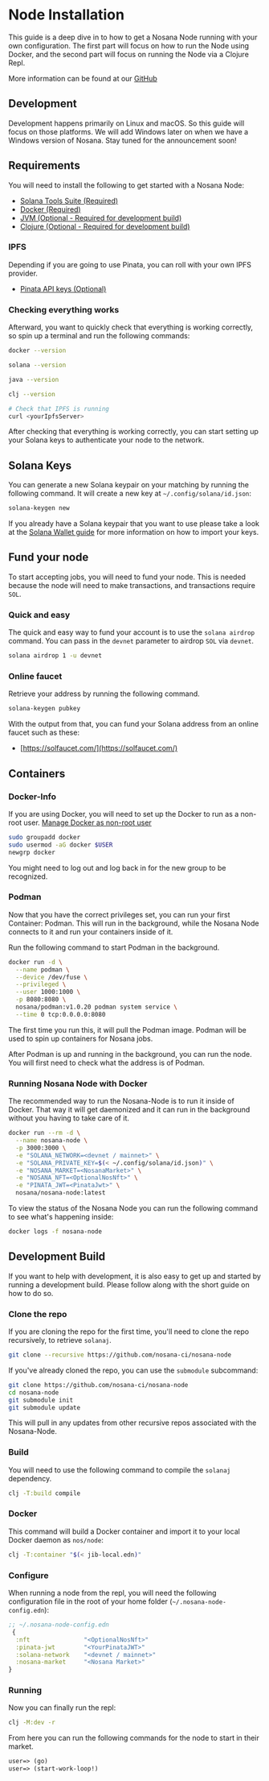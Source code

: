 # Node Installation

This guide is a deep dive in to how to get a Nosana Node running with your own configuration.
The first part will focus on how to run the Node using Docker, and the second part will focus on running the Node via a Clojure Repl.

More information can be found at our [GitHub](https://github.com/nosana-ci/nosana-node)

## Development

Development happens primarily on Linux and macOS. So this guide will focus on those platforms. We will add Windows later on when we have a Windows version of Nosana. Stay tuned for the announcement soon!

## Requirements

You will need to install the following to get started with a Nosana Node:

- [Solana Tools Suite (Required)](https://docs.solana.com/cli/install-solana-cli-tools)
- [Docker (Required)](https://docs.docker.com/desktop/linux/install/)
- [JVM (Optional - Required for development build)](https://openjdk.org/install/)
- [Clojure (Optional - Required for development build)](https://clojure.org/guides/install_clojure)

### IPFS

Depending if you are going to use Pinata, you can roll with your own IPFS provider.
- [Pinata API keys (Optional)](https://docs.pinata.cloud/)

### Checking everything works

Afterward, you want to quickly check that everything is working correctly, so spin up a terminal and run the following commands:

```bash
docker --version

solana --version

java --version

clj --version

# Check that IPFS is running
curl <yourIpfsServer>
```

After checking that everything is working correctly, you can start setting up your Solana keys to authenticate your node to the network.

## Solana Keys

You can generate a new Solana keypair on your matching by running the following command. It will create a new key at `~/.config/solana/id.json`:

```bash
solana-keygen new
```

If you already have a Solana keypair that you want to use please take a look at the [Solana Wallet guide](https://docs.solana.com/wallet-guide/paper-wallet#public-key-derivation) for more information on how to import your keys.

## Fund your node

To start accepting jobs, you will need to fund your node. This is needed because the node will need to make transactions, and transactions require `SOL`.

### Quick and easy

The quick and easy way to fund your account is to use the `solana airdrop` command. You can pass in the `devnet` parameter to airdrop `SOL` via `devnet`.

```bash
solana airdrop 1 -u devnet
```

### Online faucet

Retrieve your address by running the following command.

```bash
solana-keygen pubkey
```

With the output from that, you can fund your Solana address from an online faucet such as these:

- [https://solfaucet.com/](https://solfaucet.com/)

## Containers

### Docker-Info

If you are using Docker, you will need to set up the Docker to run as a non-root user.
[Manage Docker as non-root user](https://docs.docker.com/engine/install/linux-postinstall/)

```bash
sudo groupadd docker
sudo usermod -aG docker $USER
newgrp docker
```
<!-- sudo systemctl restart docker -->
You might need to log out and log back in for the new group to be recognized.

### Podman

Now that you have the correct privileges set, you can run your first Container: Podman. This will run in the background, while the Nosana Node connects to it and run your containers inside of it.

Run the following command to start Podman in the background.

```bash
docker run -d \
  --name podman \
  --device /dev/fuse \
  --privileged \
  --user 1000:1000 \
  -p 8080:8080 \
  nosana/podman:v1.0.20 podman system service \
  --time 0 tcp:0.0.0.0:8080
```

The first time you run this, it will pull the Podman image. Podman will be used to spin up containers for Nosana jobs.

After Podman is up and running in the background, you can run the node. You will first need to check what the address is of Podman.

### Running Nosana Node with Docker

The recommended way to run the Nosana-Node is to run it inside of Docker.
That way it will get daemonized and it can run in the background without you having to take care of it.

```bash
docker run --rm -d \
  --name nosana-node \
  -p 3000:3000 \
  -e "SOLANA_NETWORK=<devnet / mainnet>" \
  -e "SOLANA_PRIVATE_KEY=$(< ~/.config/solana/id.json)" \
  -e "NOSANA_MARKET=<NosanaMarket>" \
  -e "NOSANA_NFT=<OptionalNosNft>" \
  -e "PINATA_JWT=<PinataJwt>" \
  nosana/nosana-node:latest
```

To view the status of the Nosana Node you can run the following command to see what's happening inside:

```bash
docker logs -f nosana-node
```

## Development Build

If you want to help with development, it is also easy to get up and started by running a development build. Please follow along with the short guide on how to do so.

### Clone the repo

If you are cloning the repo for the first time, you'll need to clone the repo recursively, to retrieve `solanaj`.

```bash
git clone --recursive https://github.com/nosana-ci/nosana-node
```

If you've already cloned the repo, you can use the `submodule` subcommand:

```bash
git clone https://github.com/nosana-ci/nosana-node
cd nosana-node
git submodule init
git submodule update
```

This will pull in any updates from other recursive repos associated with the Nosana-Node.

### Build

You will need to use the following command to compile the `solanaj` dependency.

```bash
clj -T:build compile
```

### Docker

This command will build a Docker container and import it to your local Docker
daemon as `nos/node`:

```bash
clj -T:container "$(< jib-local.edn)"
```

### Configure

When running a node from the repl, you will need the following configuration file in the root of your home folder (`~/.nosana-node-config.edn`):

```clj
;; ~/.nosana-node-config.edn
 {
  :nft               "<OptionalNosNft>"
  :pinata-jwt        "<YourPinataJWT>"
  :solana-network    "<devnet / mainnet>"
  :nosana-market     "<Nosana Market>"
}

```

### Running

Now you can finally run the repl:

```bash
clj -M:dev -r
```

From here you can run the following commands for the node to start in their market.

```clj
user=> (go)
user=> (start-work-loop!)
```
